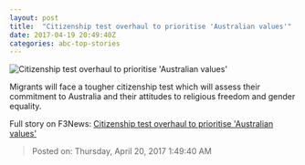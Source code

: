 ```yaml
---
layout: post
title:  "Citizenship test overhaul to prioritise 'Australian values'"
date: 2017-04-19 20:49:40Z
categories: abc-top-stories
---
```


![Citizenship test overhaul to prioritise 'Australian values'](http://www.abc.net.au/news/image/8456424-1x1-700x700.jpg)

Migrants will face a tougher citizenship test which will assess their commitment to Australia and their attitudes to religious freedom and gender equality.


Full story on F3News: [Citizenship test overhaul to prioritise 'Australian values'](http://www.f3nws.com/n/pFyYPG)

> Posted on: Thursday, April 20, 2017 1:49:40 AM
